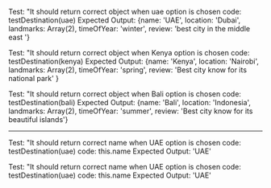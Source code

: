 


Test: "It should return correct object when uae option is chosen 
code: testDestination(uae)
Expected Output: {name: 'UAE', location: 'Dubai', landmarks: Array(2), timeOfYear: 'winter', review: 'best city in the middle east '}


Test: "It should return correct object when Kenya option is chosen 
code: testDestination(kenya)
Expected Output: {name: 'Kenya', location: 'Nairobi', landmarks: Array(2), timeOfYear: 'spring', review: 'Best city know for its national park' }



Test: "It should return correct object when Bali option is chosen 
code: testDestination(bali)
Expected Output: {name: 'Bali', location: 'Indonesia', landmarks: Array(2), timeOfYear: 'summer', review: 'Best city know for its beautiful islands'}

-------- 

Test: "It should return correct name when UAE option is chosen 
code: testDestination(uae)
code: this.name
Expected Output: 'UAE'

Test: "It should return correct name when UAE option is chosen 
code: testDestination(uae)
code: this.name
Expected Output: 'UAE'


